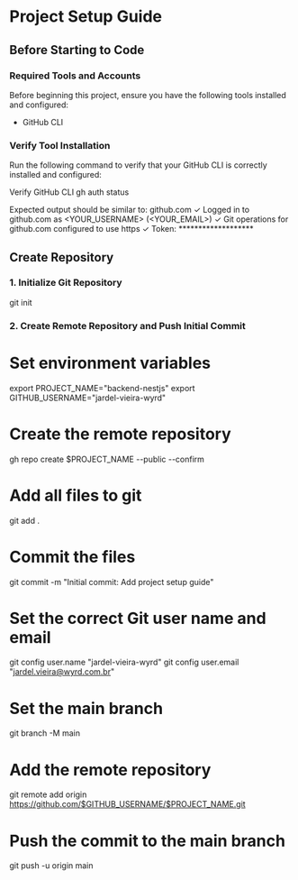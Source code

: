 # Project Setup Guide

## Before Starting to Code

### Required Tools and Accounts

Before beginning this project, ensure you have the following tools installed and configured:

- GitHub CLI

### Verify Tool Installation

Run the following command to verify that your GitHub CLI is correctly installed and configured:

Verify GitHub CLI
gh auth status

Expected output should be similar to:
github.com
  ✓ Logged in to github.com as <YOUR_USERNAME> (<YOUR_EMAIL>)
  ✓ Git operations for github.com configured to use https
  ✓ Token: *******************

## Create Repository

### 1. Initialize Git Repository

git init

### 2. Create Remote Repository and Push Initial Commit

# Set environment variables
export PROJECT_NAME="backend-nestjs"
export GITHUB_USERNAME="jardel-vieira-wyrd"

# Create the remote repository
gh repo create $PROJECT_NAME --public --confirm

# Add all files to git
git add .

# Commit the files
git commit -m "Initial commit: Add project setup guide"

# Set the correct Git user name and email
git config user.name "jardel-vieira-wyrd"
git config user.email "jardel.vieira@wyrd.com.br"

# Set the main branch
git branch -M main

# Add the remote repository
git remote add origin https://github.com/$GITHUB_USERNAME/$PROJECT_NAME.git

# Push the commit to the main branch
git push -u origin main
